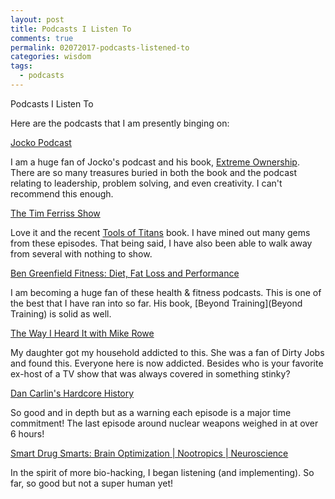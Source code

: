 ```yaml
---
layout: post
title: Podcasts I Listen To
comments: true
permalink: 02072017-podcasts-listened-to
categories: wisdom
tags:
  - podcasts
---
```


Podcasts I Listen To

Here are the podcasts that I am presently binging on:

[Jocko Podcast](http://jockopodcast2.com)

I am a huge fan of Jocko's podcast and his book, [Extreme Ownership](https://www.amazon.com/Extreme-Ownership-U-S-Navy-SEALs-ebook/dp/B00VE4Y0Z2).  There are so many treasures buried in both the book and the podcast relating to leadership, problem solving, and even creativity.  I can't recommend this enough.

[The Tim Ferriss Show](http://www.fourhourworkweek.com/)

Love it and the recent [Tools of Titans](https://toolsoftitans.com/) book.  I have mined out many gems from these episodes.  That being said, I have also been able to walk away from several with nothing to show.

[Ben Greenfield Fitness: Diet, Fat Loss and Performance](http://www.bengreenfieldfitness.com)

I am becoming a huge fan of these health & fitness podcasts.  This is one of the best that I have ran into so far.  His book, [Beyond Training](Beyond Training) is solid as well.

[The Way I Heard It with Mike Rowe](http://www.mikerowe.com/podcast)

My daughter got my household addicted to this.  She was a fan of Dirty Jobs and found this.  Everyone here is now addicted.  Besides who is your favorite ex-host of a TV show that was always covered in something stinky?

[Dan Carlin's Hardcore History](http://www.dancarlin.com)

So good and in depth but as a warning each episode is a major time commitment!  The last episode around nuclear weapons weighed in at over 6 hours!

[Smart Drug Smarts: Brain Optimization | Nootropics | Neuroscience](http://smartdrugsmarts.com)

In the spirit of more bio-hacking, I began listening (and implementing).  So far, so good but not a super human yet!